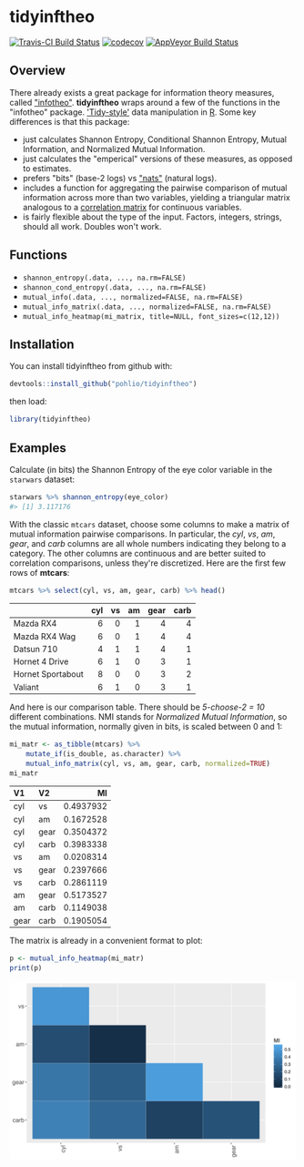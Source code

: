 
<!-- README.md is generated from README.Rmd. Please edit that file -->
tidyinftheo
===========

[![Travis-CI Build Status](https://travis-ci.org/pohlio/tidyinftheo.svg?branch=master)](https://travis-ci.org/pohlio/tidyinftheo) [![codecov](https://codecov.io/gh/pohlio/tidyinftheo/branch/master/graph/badge.svg)](https://codecov.io/gh/pohlio/tidyinftheo) [![AppVeyor Build Status](https://ci.appveyor.com/api/projects/status/github/pohlio/tidyinftheo?branch=master&svg=true)](https://ci.appveyor.com/project/pohlio/tidyinftheo)

Overview
--------

There already exists a great package for information theory measures, called ["infotheo"](https://cran.r-project.org/web/packages/infotheo/index.html). **tidyinftheo** wraps around a few of the functions in the "infotheo" package. ['Tidy-style'](https://tidyverse.org/) data manipulation in [R](https://cran.r-project.org/). Some key differences is that this package:

-   just calculates Shannon Entropy, Conditional Shannon Entropy, Mutual Information, and Normalized Mutual Information.
-   just calculates the "emperical" versions of these measures, as opposed to estimates.
-   prefers "bits" (base-2 logs) vs ["nats"](https://en.wikipedia.org/wiki/Nat_(unit)) (natural logs).
-   includes a function for aggregating the pairwise comparison of mutual information across more than two variables, yielding a triangular matrix analogous to a [correlation matrix](http://www.statisticshowto.com/correlation-matrix/) for continuous variables.
-   is fairly flexible about the type of the input. Factors, integers, strings, should all work. Doubles won't work.

Functions
---------

-   `shannon_entropy(.data, ..., na.rm=FALSE)`
-   `shannon_cond_entropy(.data, ..., na.rm=FALSE)`
-   `mutual_info(.data, ..., normalized=FALSE, na.rm=FALSE)`
-   `mutual_info_matrix(.data, ..., normalized=FALSE, na.rm=FALSE)`
-   `mutual_info_heatmap(mi_matrix, title=NULL, font_sizes=c(12,12))`

Installation
------------

You can install tidyinftheo from github with:

``` r
devtools::install_github("pohlio/tidyinftheo")
```

then load:

``` r
library(tidyinftheo)
```

Examples
--------

Calculate (in bits) the Shannon Entropy of the eye color variable in the `starwars` dataset:

``` r
starwars %>% shannon_entropy(eye_color)
#> [1] 3.117176
```

With the classic `mtcars` dataset, choose some columns to make a matrix of mutual information pairwise comparisons. In particular, the *cyl*, *vs*, *am*, *gear*, and *carb* columns are all whole numbers indicating they belong to a category. The other columns are continuous and are better suited to correlation comparisons, unless they're discretized. Here are the first few rows of **mtcars**:

``` r
mtcars %>% select(cyl, vs, am, gear, carb) %>% head()
```

|                   |  cyl|   vs|   am|  gear|  carb|
|-------------------|----:|----:|----:|-----:|-----:|
| Mazda RX4         |    6|    0|    1|     4|     4|
| Mazda RX4 Wag     |    6|    0|    1|     4|     4|
| Datsun 710        |    4|    1|    1|     4|     1|
| Hornet 4 Drive    |    6|    1|    0|     3|     1|
| Hornet Sportabout |    8|    0|    0|     3|     2|
| Valiant           |    6|    1|    0|     3|     1|

And here is our comparison table. There should be *5-choose-2 = 10* different combinations. NMI stands for *Normalized Mutual Information*, so the mutual information, normally given in bits, is scaled between 0 and 1:

``` r
mi_matr <- as_tibble(mtcars) %>% 
    mutate_if(is_double, as.character) %>%
    mutual_info_matrix(cyl, vs, am, gear, carb, normalized=TRUE)
mi_matr
```

| V1   | V2   |         MI|
|:-----|:-----|----------:|
| cyl  | vs   |  0.4937932|
| cyl  | am   |  0.1672528|
| cyl  | gear |  0.3504372|
| cyl  | carb |  0.3983338|
| vs   | am   |  0.0208314|
| vs   | gear |  0.2397666|
| vs   | carb |  0.2861119|
| am   | gear |  0.5173527|
| am   | carb |  0.1149038|
| gear | carb |  0.1905054|

The matrix is already in a convenient format to plot:

``` r
p <- mutual_info_heatmap(mi_matr)
print(p)
```

![figure](tools/README-plot-1.svg)
